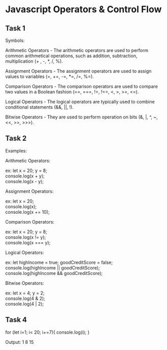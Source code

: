 # Javascript Operators & Control Flow  
## Task 1  
Symbols:  

Arithmetic Operators - The arithmetic operators are used to perform common arithmetical operations, such as addition, subtraction, multiplication (+ , -, *, /, %).

Assignment Operators - The assignment operators are used to assign values to variables (=, +=, -=, *=, /=, %=).

Comparison Operators - The comparison operators are used to compare two values in a Boolean fashion (==, ===, !=, !==, <, >, >=, <=).

Logical Operators - The logical operators are typically used to combine conditional statements (&&, ||, !).

Bitwise Operators - They are used to perform operation on bits (&, |, ^, ~, <<, >>, >>>).

## Task 2
Examples:

Arithmetic Operators:

ex: let x = 20; y = 8;  
console.log(x + y);  
console.log(x - y);  

Assignment Operators:

ex: let x = 20;  
console.log(x);  
console.log(x += 10);  

Comparison Operators:

ex: let x = 20; y = 8;  
console.log(x != y);  
console.log(x === y);  

Logical Operators:

ex: let highIncome = true; goodCreditScore = false;  
console.log(highIncome || goodCreditScore);  
console.log(highIncome && goodCreditScore);  

Bitwise Operators:

ex: let x = 4; y = 2;  
console.log(4 & 2);  
console.log(4 | 2);  

## Task 4
for (let i=1; i< 20; i+=7){ console.log(i); }

Output: 1 8 15
